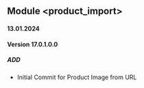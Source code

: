 ## Module <product_import>

#### 13.01.2024
#### Version 17.0.1.0.0
##### ADD
- Initial Commit for Product Image from URL
